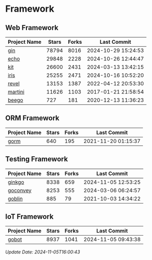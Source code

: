# Framework

## Web Framework
| Project Name | Stars | Forks | Last Commit |
| ------------ | ----- | ----- | ----------- |
| [gin](https://github.com/gin-gonic/gin) | 78794 | 8016 | 2024-10-29 15:24:53 |
| [echo](https://github.com/labstack/echo) | 29848 | 2228 | 2024-10-26 12:44:47 |
| [kit](https://github.com/go-kit/kit) | 26600 | 2431 | 2024-03-13 13:42:15 |
| [iris](https://github.com/kataras/iris) | 25255 | 2471 | 2024-10-16 10:52:20 |
| [revel](https://github.com/revel/revel) | 13153 | 1387 | 2022-04-12 20:53:30 |
| [martini](https://github.com/go-martini/martini) | 11626 | 1103 | 2017-01-21 21:58:54 |
| [beego](https://github.com/astaxie/beego) | 727 | 181 | 2020-12-13 11:36:23 |

## ORM Framework
| Project Name | Stars | Forks | Last Commit |
| ------------ | ----- | ----- | ----------- |
| [gorm](https://github.com/jinzhu/gorm) | 640 | 195 | 2021-11-20 01:15:37 |

## Testing Framework
| Project Name | Stars | Forks | Last Commit |
| ------------ | ----- | ----- | ----------- |
| [ginkgo](https://github.com/onsi/ginkgo) | 8338 | 659 | 2024-11-05 12:53:25 |
| [goconvey](https://github.com/smartystreets/goconvey) | 8253 | 555 | 2024-03-06 06:24:57 |
| [goblin](https://github.com/franela/goblin) | 885 | 79 | 2021-10-03 14:34:22 |

## IoT Framework
| Project Name | Stars | Forks | Last Commit |
| ------------ | ----- | ----- | ----------- |
| [gobot](https://github.com/hybridgroup/gobot) | 8937 | 1041 | 2024-11-05 09:43:38 |

*Update Date: 2024-11-05T16:00:43*